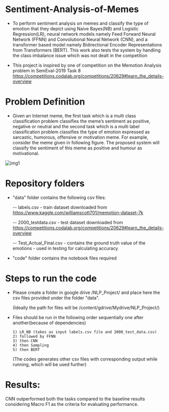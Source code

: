# Sentiment-Analysis-of-Memes

* To perform sentiment analysis on memes and classify the type of emotion that they depict using Naive Bayes(NB) and Logistic Regression(LR), neural network models namely Feed Forward Neural Network (FFNN) and Convolutional Neural Network (CNN), and a transformer based model namely Bidirectional Encoder Representations from Transformers (BERT). This work also tests the system by handling the class imbalance issue which was not dealt in the competition

* This project is inspired by one of competition on the Memotion Analysis problem in SemEval-2019 Task 8 https://competitions.codalab.org/competitions/20629#learn_the_details-overview 

# Problem Definition

* Given an Internet meme, the first task which is a multi class classification problem classifies the meme’s sentiment as positive, negative or neutral and the second task which is a multi label classification problem classifies the type of emotion expressed as sarcastic, humorous, offensive or motivation meme.
For example, consider the meme given in following figure. The proposed system will classify the sentiment of this meme as positive and humour as motivational.

![img1](https://user-images.githubusercontent.com/105897803/182281147-2f1182e1-2ceb-4870-a789-2de8f221b134.png)


# Repository folders

* "data" folder contains the following csv files: 

  -- labels.csv - train dataset downloaded from https://www.kaggle.com/williamscott701/memotion-dataset-7k 
  
  -- 2000_testdata.csv - test dataset downloaded from https://competitions.codalab.org/competitions/20629#learn_the_details-overview 
  
  -- Test_Actual_Final.csv - contains the ground truth value of the emotions - used in testing for calculating accuracy

* "code" folder contains the notebook files required 

# Steps to run the code

* Please create a folder in google drive /NLP_Project/ and place here the csv files provided under the folder "data".

    (Ideally the path for files will be /content/gdrive/Mydrive/NLP_Project/)

* Files should be run in the following order sequentially one after another(because of dependencies) 

      1) LR_NB (takes as input labels.csv file and 2000_test_data.csv)
      2) followed by FFNN
      3) then CNN
      4) then Sampling
      5) then BERT

    (The codes generates other csv files with corresponding output while running, which will be used further)


# Results:

CNN outperformed both the tasks compared to the baseline results considering Macro F1 as the criteria for evaluating performance.


